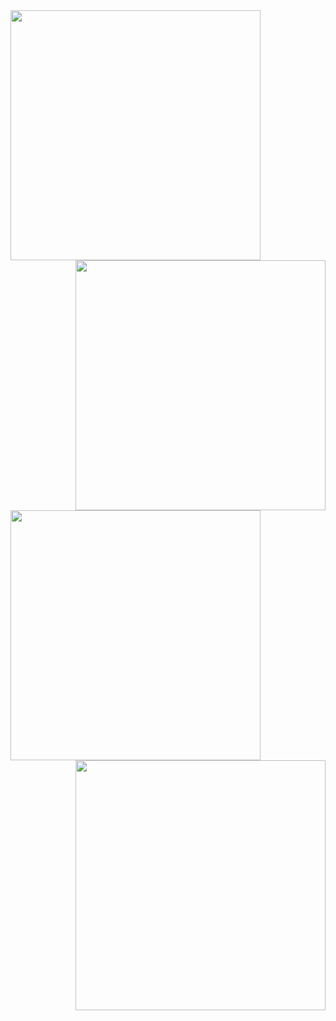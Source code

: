 <div>
  <span>
    <img align="left" width="400" src="https://user-images.githubusercontent.com/79928899/138186859-1b9025c2-095e-4964-8fcd-2ee9daa9df8d.png">
    <img align="right" width="400" src="https://user-images.githubusercontent.com/79928899/138186862-657d841d-8880-46a0-b2f0-87a28cb23330.png">
   </span>

  <span>
    <img align="left" width="400" src="https://user-images.githubusercontent.com/79928899/138186869-b1edcd99-1474-45a6-95b8-2fd282f3b78f.png">
    <img align="right" width="400" src="https://user-images.githubusercontent.com/79928899/138187460-f05d6695-8232-48d0-ac21-b3470499e6da.png">
  </span>
 </div>
